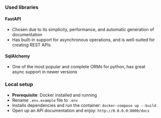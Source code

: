 ### Used libraries

#### FastAPI
- Chosen due to its simplicity, performance, and automatic generation of documentation
- Has built-in support for asynchronous operations, and is well-suited for creating REST APIs

#### SqlAlchemy
- One of the most popular and complete ORMs for python, has great async support in newer versions


### Local setup
- **Prerequisite**: Docker installed and running
- Rename `.env.example` file to `.env`
- Installs dependencies and run the container: `docker-compose up --build`
- Open up an API documentation and enjoy: `http://0.0.0.0:8000/docs`

